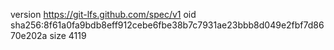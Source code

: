 version https://git-lfs.github.com/spec/v1
oid sha256:8f61a0fa9bdb8eff912cebe6fbe38b7c7931ae23bbb8d049e2fbf7d8670e202a
size 4119
